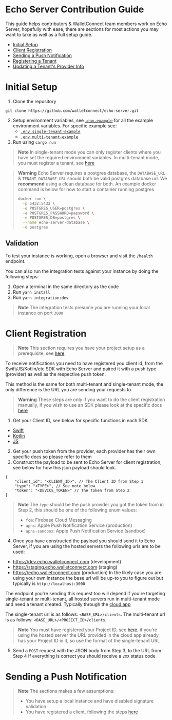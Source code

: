 # Echo Server Contribution Guide
This guide helps contributors & WalletConnect team members work on Echo Server,
hopefully with ease, there are sections for most actions you may want to take as
well as a full setup guide.

- [Initial Setup](#initial-setup)
- [Client Registration](#client-registration)
- [Sending a Push Notification](#sending-a-push-notification)
- [Registering a Tenant](#registering-tenant)
- [Updating a Tenant's Provider Info](#updating-tenant)

# Initial Setup

1. Clone the repository
```
git clone https://github.com/walletconnect/echo-server.git
```
2. Setup environment variables, see [`.env.example`](./.env.example) for all
   the example environment variables. For specific example see:
   - [`.env.single-tenant-example`](./.env.single-tenant-example)
   - [`.env.multi-tenant-example`](./.env.multi-tenant-example)
3. Run using `cargo run`

> **Note**
> In single-tenant mode you can only register clients where you have set
> the required environment variables. In multi-tenant mode, you must register
> a tenant, see [here](#registering-tenants)

> **Warning**
> Echo Server requires a postgres database, the `DATABASE_URL` & `TENANT_DATABASE_URL`
> should both be valid postgres database url. We **recommend** using a clean database
> for both. An example docker command is below for how to start a container running postgres
> ```bash
> docker run \
>   -p 5432:5432 \
>   -e POSTGRES_USER=postgres \
>   -e POSTGRES_PASSWORD=password \
>   -e POSTGRES_DB=postgres \
>   --name echo-server-database \
>   -d postgres
> ```

## Validation
To test your instance is working, open a browser and visit the `/health` endpoint.

You can also run the integration tests against your instance by doing the following
steps:
1. Open a terminal in the same directory as the code
2. Run `yarn install`
3. Run `yarn integration:dev`

> **Note**
> The integration tests presume you are running your local instance on 
> port `3000`

# Client Registration

> **Note**
> This section requires you have your project setup as a prerequisite, see
> [here](#initial-setup)

To receive notifications you need to have registered you client id, from the
Swift/JS/Kotlin/etc SDK with Echo Server and paired it with a push type (provider)
as well as the respective push token. 

This method is the same for both multi-tenant and single-tenant mode, the only
difference is the URL you are sending your requests to.

> **Warning**
> These steps are only if you want to do the client registration manually, if
> you wish to use an SDK please look at the specific docs [here](https://docs.walletconnect.com/2.0/api/push)

1. Get your Client ID, see below for specific functions in each SDK
  - [Swift](TODO)
  - [Kotlin](TODO)
  - [JS](https://github.com/WalletConnect/walletconnect-monorepo/blob/v2.0/packages/core/src/controllers/crypto.ts#L51)
2. Get your push token from the provider, each provider has their own specific
   docs so please refer to them
3. Construct the payload to be sent to Echo Server for client registration, see
   below for how this json payload should look.
```jsonc
{
    "client_id": "<CLIENT_ID>", // The Client ID from Step 1
    "type": "<TYPE>", // See note below
    "token": "<DEVICE_TOKEN>" // The token from Step 2
}
```
> **Note**
> The `type` should be the push provider you got the token from in Step 2,
> this should be one of the following enum values:
> - `fcm`: Firebase Cloud Messaging
> - `apns`: Apple Push Notification Service (production)
> - `apns-sandbox`: Apple Push Notification Service (sandbox)
4. Once you have constructed the payload you should send it to Echo Server, if
  you are using the hosted servers the following urls are to be used:
  - https://dev.echo.walletconnect.com (development)
  - https://staging.echo.walletconnect.com (staging)
  - https://echo.walletconnect.com (production)
  In the likely case you are using your own instance the base url will be up-to
  you to figure out but typically is `http://localhost:3000`

  The endpoint you're sending this request too will depend if you're targeting
  single-tenant or multi-tenant, all hosted servers run in multi-tenant mode and
  need a tenant created. Typically through the [cloud app](https://cloud.walletconnect.com)
  
  The single-tenant url is as follows: `<BASE_URL>/clients`.
  The multi-tenant url is as follows: `<BASE_URL>/<PROJECT_ID>/clients`.
  
  > **Note**
  > You must have registered your Project ID, see [here](#registering-tenant), if you're
  > using the hosted server the URL provided in the cloud app already has your
  > Project ID in it, so use the format of the single-tenant URL
5. Send a `POST` request with the JSON body from Step 3, to the URL from Step 4
  If everything is correct you should receive a `2XX` status code

# Sending a Push Notification

> **Note**
> The sections makes a few assumptions:
> - You have setup a local instance and have disabled signature validation
> - You have registered a client, following the steps [here](#client-registration)